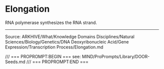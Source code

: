 # Elongation

RNA polymerase synthesizes the RNA strand.

---
Source: ARKHIVE/What/Knowledge Domains Disciplines/Natural Sciences/Biology/Genetics/DNA Deoxyribonucleic Acid/Gene Expression/Transcription Process/Elongation.md

/// === PROPROMPT:BEGIN ===
see: MIND/ProPrompts/Library/DOOR-Seeds.md
/// === PROPROMPT:END ===
